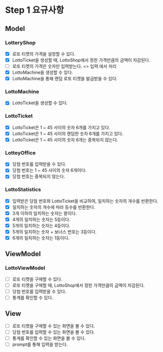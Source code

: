 # Step 1 요규사항

## Model

### LotteryShop

- [x] 로또 티켓의 가격을 설정할 수 있다.
- [x] LottoTicket을 생성할 때, LottoShop에서 정한 가격만큼의 금액이 차감된다.
- [ ] 로또 티켓의 가격은 숫자만 입력받는다. => 입력 에서 처리
- [x] LottoMachine을 생성할 수 있다.
- [x] LottoMachine을 통해 랜덤 로또 티켓을 발급받을 수 있다.

### LottoMachine

- [x] LottoTicket을 생성할 수 있다.

### LottoTicket

- [x] LottoTicket은 1 ~ 45 사이의 숫자 6개를 가지고 있다.
- [x] LottoTicket은 1 ~ 45 사이의 랜덤한 숫자 6개를 가지고 있다.
- [x] LottoTicket은 1 ~ 45 사이의 숫자 6개는 중복되지 않는다.

### LotteyOffice

- [x] 당첨 번호를 입력받을 수 있다.
- [x] 당첨 번호는 1 ~ 45 사이의 숫자 6개이다.
- [x] 당첨 번호는 중복되지 않는다.

### LottoStatistics

- [x] 입력받은 당첨 번호와 LottoTicket을 비교하여, 일치하는 숫자의 개수를 반환한다.
- [x] 일치하는 숫자의 개수에 따라 등수를 반환한다.
- [x] 3개 이하의 일치하는 숫자는 꽝이다.
- [x] 4개의 일치하는 숫자는 5등이다.
- [x] 5개의 일치하는 숫자는 4등이다.
- [x] 5개의 일치하는 숫자 + 보너스 번호는 3등이다.
- [x] 6개의 일치하는 숫자는 1등이다.

## ViewModel

### LottoViewModel

- [ ] 로또 티켓을 구매할 수 있다.
- [ ] 로또 티켓을 구매할 때, LottoShop에서 정한 가격만큼의 금액이 차감된다.
- [ ] 당첨 번호를 입력받을 수 있다.
- [ ] 통계를 확인할 수 있다.

## View

- [ ] 로또 티켓을 구매할 수 있는 화면을 볼 수 있다.
- [ ] 당첨 번호를 입력할 수 있는 화면을 볼 수 있다.
- [ ] 통계를 확인할 수 있는 화면을 볼 수 있다.
- [ ] prompt를 통해 입력을 받는다.
